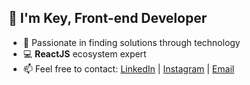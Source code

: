 ## 👋 I'm Key, Front-end Developer

- 💙 Passionate in finding solutions through technology
- 💻 **ReactJS** ecosystem expert
- 📫 Feel free to contact: <a href="https://www.linkedin.com/in/key-yu-wan" target="_blank">LinkedIn</a> | <a href="https://www.instagram.com/keyyuwan/" target="_blank">Instagram</a> | 
<a href="mailto:keyflcbyuwan@gmail.com" target="_blank">Email</a>
